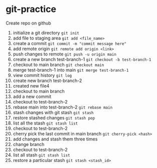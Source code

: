 # git-practice

Create repo on github

1. initialize a git directory
   `git init`
2. add file to staging area
   `git add <file_name>`
3. create a commit
   `git commit -m "commit message here"`
4. add remote origin
   `git remote add origin <link>`
5. push changes to remote
   `git push -u origin main`
6. create a new branch test-branch-1
   `git checkout -b test-branch-1`
7. checkout to main branch
   `git checkout main`
8. merge test-branch-1 into main
   `git merge test-branch-1`
9. view commit history
   `git log`
10. create new branch test-branch-2
11. created new file4
12. checkout to main branch
13. add a new commit
14. checkout to test-branch-2
15. rebase main into test-branch-2
    `git rebase main`
16. stash changes with git stash
    `git stash`
17. restore stashed changes
    `git stash pop`
18. list all the stash
    `git stash list`
19. checkout to test-branch-2
20. cherry pick the last commit in main branch
    `git cherry-pick <hash>`
21. add changes and stash them three times
22. change branch
23. checkout to test-branch-2
24. list all stash
    `git stash list`
25. restore a particular stash
    `git stash <stash_id>`
